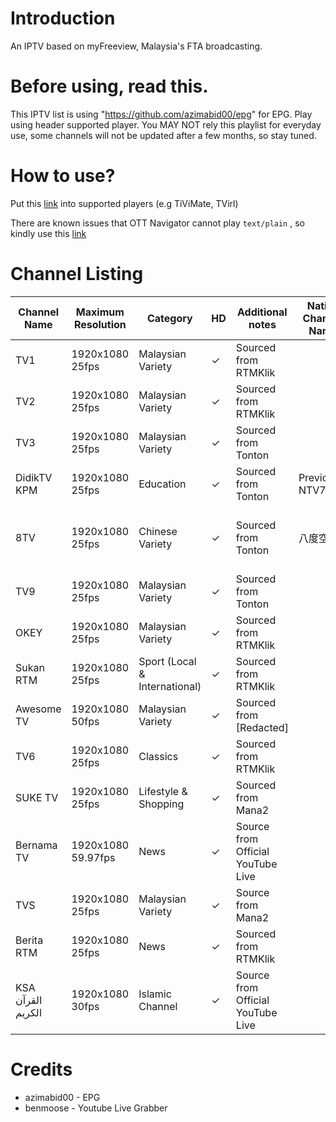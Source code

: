 # Introduction
An IPTV based on myFreeview, Malaysia's FTA broadcasting.

# Before using, read this.
This IPTV list is using "https://github.com/azimabid00/epg" for EPG. 
Play using header supported player.
You MAY NOT rely this playlist for everyday use, some channels will not be updated after a few months, so stay tuned.

# How to use?
Put this [link](https://raw.githubusercontent.com/MijiNiko06/freeviewTV/master/myfreeview.m3u) into supported players (e.g TiViMate, TVirl)

There are known issues that OTT Navigator cannot play ```text/plain``` , so kindly use this [link](https://raw.githubusercontent.com/MijiNiko06/freeviewTV/master/OTT_Nav-myfreeview.m3u)

# Channel Listing
| Channel Name | Maximum Resolution | Category | HD | Additional notes | Native Channel Name | Subtitles |
|---|---|---|---|---|---|---|
| TV1 | 1920x1080 25fps | Malaysian Variety | ✓ | Sourced from RTMKlik | | Burn-in for select programmes |
| TV2 | 1920x1080 25fps | Malaysian Variety | ✓ | Sourced from RTMKlik | | Burn-in for select programmes |
| TV3 | 1920x1080 25fps | Malaysian Variety | ✓ | Sourced from Tonton | | Burn-in for select programmes |
| DidikTV KPM | 1920x1080 25fps | Education | ✓ | Sourced from Tonton | Previously NTV7 |
| 8TV | 1920x1080 25fps | Chinese Variety | ✓ | Sourced from Tonton | 八度空间 | Malay Subtitles burn-in for select programmes |
| TV9 | 1920x1080 25fps | Malaysian Variety | ✓ | Sourced from Tonton | | Burn-in for select programmes |
| OKEY | 1920x1080 25fps | Malaysian Variety | ✓ | Sourced from RTMKlik | | Burn-in for select programmes |
| Sukan RTM | 1920x1080 25fps | Sport (Local & International) | ✓ | Sourced from RTMKlik |
| Awesome TV | 1920x1080 50fps | Malaysian Variety | ✓ | Sourced from [Redacted] | | Burn-in for select programmes |
| TV6 | 1920x1080 25fps | Classics | ✓ | Sourced from RTMKlik | | 
| SUKE TV | 1920x1080 25fps | Lifestyle & Shopping | ✓ | Sourced from Mana2 | |
| Bernama TV | 1920x1080 59.97fps | News | ✓ | Source from Official YouTube Live | |
| TVS | 1920x1080 25fps | Malaysian Variety | ✓ | Source from Mana2 | | Burn-in for select programmes |
| Berita RTM | 1920x1080 25fps | News | ✓ | Sourced from RTMKlik |
| KSA القرآن الكريم  | 1920x1080 30fps | Islamic Channel | ✓ | Source from Official YouTube Live | | English burn-in for taraweeh and other occasions |

# Credits
* azimabid00 - EPG
* benmoose - Youtube Live Grabber
